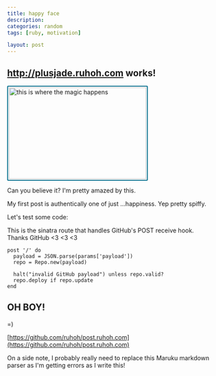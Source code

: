 ```yaml
---
title: happy face
description:
categories: random
tags: [ruby, motivation]

layout: post
---
```


## http://plusjade.ruhoh.com works!


<img src="{{paths.media}}/first-post.jpg" style="width:320px; height:213px; display:block; padding:2px; border:2px solid #046D8B; border-radius:2px; margin:10px 0;" alt="this is where the magic happens"/>

Can you believe it? I'm pretty amazed by this. 

My first post is authentically one of just ...happiness. Yep pretty spiffy.

Let's test some code:

This is the sinatra route that handles GitHub's POST receive hook.  
Thanks GitHub &lt;3 &lt;3 &lt;3


    post '/' do
      payload = JSON.parse(params['payload'])
      repo = Repo.new(payload)

      halt("invalid GitHub payload") unless repo.valid?
      repo.deploy if repo.update
    end
    
    
    
## OH BOY!

 =)

[https://github.com/ruhoh/post.ruhoh.com](https://github.com/ruhoh/post.ruhoh.com)

On a side note, I probably really need to replace this Maruku markdown parser as I'm getting errors as I write this!